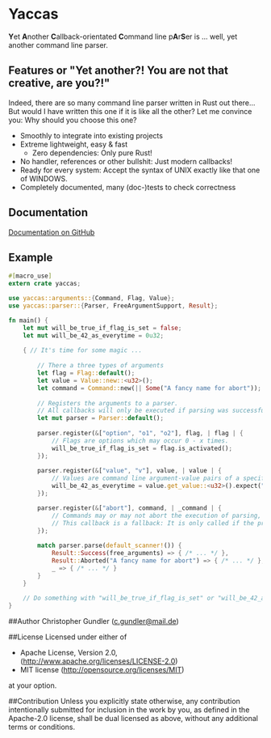 # Yaccas
**Y**et **A**nother **C**allback-orientated **C**ommand line p**A**r**S**er is ... well, yet another command line parser.

## Features or "Yet another?! You are not that creative, are you?!"
Indeed, there are so many command line parser written in Rust out there... But would I have written this one if it is like all the other? 
Let me convince you: Why should you choose this one?

- Smoothly to integrate into existing projects
- Extreme lightweight, easy & fast
    - Zero dependencies: Only pure Rust!
- No handler, references or other bullshit: Just modern callbacks!
- Ready for every system: Accept the syntax of UNIX exactly like that one of WINDOWS.
- Completely documented, many (doc-)tests to check correctness
    
## Documentation
[Documentation on GitHub](https://christopher22.github.io/yaccas/yaccas/)

## Example
```Rust
#[macro_use]
extern crate yaccas;

use yaccas::arguments::{Command, Flag, Value};
use yaccas::parser::{Parser, FreeArgumentSupport, Result};

fn main() {
    let mut will_be_true_if_flag_is_set = false;
    let mut will_be_42_as_everytime = 0u32;
    
    { // It's time for some magic ...
    
        // There a three types of arguments
        let flag = Flag::default();
        let value = Value::new::<u32>();
        let command = Command::new(|| Some("A fancy name for abort"));
        
        // Registers the arguments to a parser.
        // All callbacks will only be executed if parsing was successful!
        let mut parser = Parser::default();
        
        parser.register(&["option", "o1", "o2"], flag, | flag | {
            // Flags are options which may occur 0 - x times.
            will_be_true_if_flag_is_set = flag.is_activated();
        });
        
        parser.register(&["value", "v"], value, | value | {
            // Values are command line argument-value pairs of a specific type.
            will_be_42_as_everytime = value.get_value::<u32>().expect("The answer for everything is 42!");
        });

        parser.register(&["abort"], command, | _command | {
            // Commands may or may not abort the execution of parsing, i.e. for "help".
            // This callback is a fallback: It is only called if the process was not aborted! 
        });
        
        match parser.parse(default_scanner!()) {
            Result::Success(free_arguments) => { /* ... */ },
            Result::Aborted("A fancy name for abort") => { /* ... */ },
            _ => { /* ... */ }
        }
    }
    
    // Do something with "will_be_true_if_flag_is_set" or "will_be_42_as_everytime" here ...
}
```

##Author
Christopher Gundler (<c.gundler@mail.de>)

##License
Licensed under either of
 * Apache License, Version 2.0, (http://www.apache.org/licenses/LICENSE-2.0)
 * MIT license (http://opensource.org/licenses/MIT)
 
at your option.

##Contribution
Unless you explicitly state otherwise, any contribution intentionally submitted
for inclusion in the work by you, as defined in the Apache-2.0 license, shall be dual licensed as above, without any
additional terms or conditions.